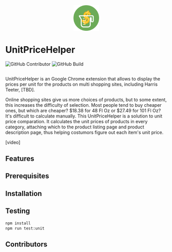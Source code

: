 <p align="center"><img width="80" src="./images/logo.png"></p>

# UnitPriceHelper

![GitHub Contributor](https://img.shields.io/github/contributors/yzhu27/UnitPriceHelper)
![GitHub Build](https://img.shields.io/github/workflow/status/yzhu27/UnitPriceHelper/run%20unit%20tests)
## 
UnitPriceHelper is an Google Chrome extension that allows to display the prices per unit for the products on multi shopping sites, including Harris Teeter, [TBD].

Online shopping sites give us more choices of products, but to some extent, this increases the difficulty of selection. Most people tend to buy cheaper ones, but which are cheaper? $18.38 for 48 Fl Oz or $27.49 for 101 Fl Oz? It's difficult to calculate manually. This UnitPriceHelper is a solution to unit price comparation. It calculates the unit prices of products in every category, attaching which to the product listing page and product description page, thus helping costumors figure out each item's unit price.


[video]

## Features


## Prerequisites


## Installation


## Testing
```
npm install
npm run test:unit
```
## Contributors
